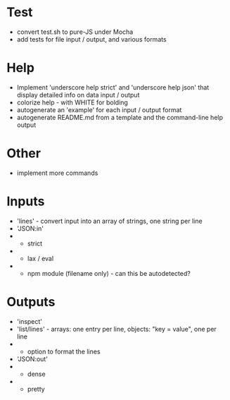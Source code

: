 
# Test
 * convert test.sh to pure-JS under Mocha 
 * add tests for file input / output, and various formats

# Help
 * Implement 'underscore help strict' and 'underscore help json' that display detailed info on data input / output
 * colorize help - with WHITE for bolding
 * autogenerate an 'example' for each input / output format
 * autogenerate README.md from a template and the command-line help output

# Other
* implement more commands

# Inputs
 * 'lines' - convert input into an array of strings, one string per line
 * 'JSON:in'
 * * strict
 * * lax / eval
 * * npm module (filename only) - can this be autodetected?
 
# Outputs
 * 'inspect'
 * 'list/lines' - arrays: one entry per line, objects: "key = value", one per line
 * * option to format the lines
 * 'JSON:out'
 * * dense
 * * pretty

